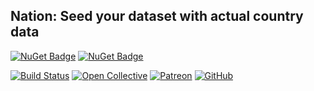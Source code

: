 ## Nation: Seed your dataset with actual country data


[![NuGet Badge](https://buildstats.info/nuget/wangkanai.country)](https://www.nuget.org/packages/wangkanai.country)
[![NuGet Badge](https://buildstats.info/nuget/wangkanai.country?includePreReleases=true)](https://www.nuget.org/packages/wangkanai.country)

[![Build Status](https://dev.azure.com/wangkanai/GitHub/_apis/build/status/wangkanai?branchName=main)](https://dev.azure.com/wangkanai/GitHub/_build/latest?definitionId=20&branchName=main)
[![Open Collective](https://img.shields.io/badge/open%20collective-support%20me-3385FF.svg)](https://opencollective.com/wangkanai)
[![Patreon](https://img.shields.io/badge/patreon-support%20me-d9643a.svg)](https://www.patreon.com/wangkanai)
[![GitHub](https://img.shields.io/github/license/wangkanai/wangkanai)](https://github.com/wangkanai/wangkanai/blob/main/LICENSE)





